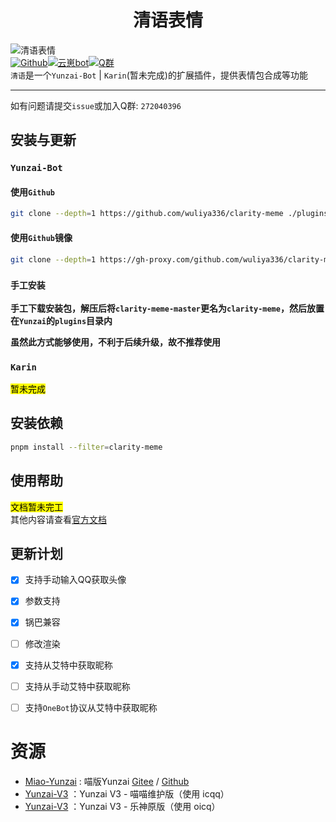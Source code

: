 # <center>清语表情</center>

![清语表情](https://count.kjchmc.cn/get/@clarity-meme?theme=moebooru)<br>
[![Github](https://img.shields.io/badge/Github-清语表情-black?style=flat-square&logo=github)](https://github.com/wuliya336/clarity-meme)[![云崽bot](https://img.shields.io/badge/云崽-v3.0.0-black?style=flat-square&logo=dependabot)](https://gitee.com/Le-niao/Yunzai-Bot)[![Q群](https://img.shields.io/badge/group-272040396-blue)](https://gitee.com/Le-niao/Yunzai-Bot)<br>
`清语`是一个`Yunzai-Bot` | `Karin`(暂未完成)的扩展插件，提供表情包合成等功能<br>

---

如有问题请提交`issue`或加入Q群: `272040396`<br>

## 安装与更新

### `Yunzai-Bot`

#### 使用`Github`

```bash
git clone --depth=1 https://github.com/wuliya336/clarity-meme ./plugins/clarity-meme/
```

#### 使用`Github`镜像

```bash
git clone --depth=1 https://gh-proxy.com/github.com/wuliya336/clarity-meme ./plugins/clarity-meme/
```

### `手工安装`

**手工下载安装包，解压后将`clarity-meme-master`更名为`clarity-meme`，然后放置在`Yunzai`的`plugins`目录内<br>**

**虽然此方式能够使用，不利于后续升级，故不推荐使用<br>**

### `Karin`

<mark>暂未完成</mark>

<!-- ### 使用`Github`

```bash
git clone --depth=1 https://github.com/wuliya336/clarity-meme ./plugins/karin-plugin-clarity-meme/
```

### 使用`Github`镜像

```bash
git clone --depth=1 https://gh.wuliya336.top/github.com/wuliya336/clarity-meme ./plugins/karin-plugin-clarity-meme/
```

### `手工安装`

**手工下载安装包，解压后将`clarity-meme-master`更名为`karin-plugin-clarity-meme`，然后放置在`Karin`的`plugins`目录内<br>**

**虽然此方式能够使用，不利于后续升级，故不推荐使用<br>** -->

## 安装依赖
```bash
pnpm install --filter=clarity-meme
```

## 使用帮助
<mark>文档暂未完工</mark><br>
其他内容请查看[官方文档](https://docs.wuliya.cn)

## 更新计划

- [x] 支持手动输入QQ获取头像
- [x] 参数支持
- [x] 锅巴兼容
- [ ] 修改渲染
- [x] 支持从艾特中获取昵称
- [ ] 支持从手动艾特中获取昵称
- [ ] 支持`OneBot`协议从艾特中获取昵称


# 资源

- [Miao-Yunzai](https://github.com/yoimiya-kokomi/Miao-Yunzai) : 喵版Yunzai [Gitee](https://gitee.com/yoimiya-kokomi/Miao-Yunzai)
  / [Github](https://github.com/yoimiya-kokomi/Miao-Yunzai)
- [Yunzai-V3](https://github.com/yoimiya-kokomi/Yunzai-Bot) ：Yunzai V3 - 喵喵维护版（使用 icqq）
- [Yunzai-V3](https://gitee.com/Le-niao/Yunzai-Bot) ：Yunzai V3 - 乐神原版（使用 oicq）
